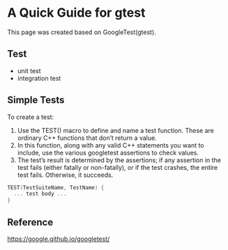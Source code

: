 # A Quick Guide for gtest

This page was created based on GoogleTest(gtest).

## Test

* unit test
* integration test

## Simple Tests

To create a test:

1. Use the TEST() macro to define and name a test function. These are ordinary C++ functions that don’t return a value.
2. In this function, along with any valid C++ statements you want to include, use the various googletest assertions to check values.
3. The test’s result is determined by the assertions; if any assertion in the test fails (either fatally or non-fatally), or if the test crashes, the entire test fails. Otherwise, it succeeds.

```cpp
TEST(TestSuiteName, TestName) {
  ... test body ...
}
```

## Reference

<https://google.github.io/googletest/>
